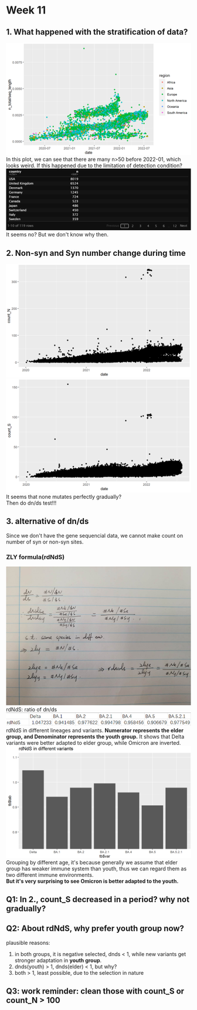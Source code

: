 # Week 11

## 1. What happened with the stratification of data?
![stratification](https://github.com/KirakiraZLY/Variants-and-mutation-rate-in-SARS-Cov2/blob/main/Img/Week10/Data_by_region.png?raw=true)   
In this plot, we can see that there are many n>50 before 2022-01, which looks weird. If this happened due to the limitation of detection condition?   
![countrylist](https://github.com/KirakiraZLY/Variants-and-mutation-rate-in-SARS-Cov2/blob/main/Img/Week10/Stratification_country.png?raw=true)   
It seems no? But we don't know why then.   

## 2. Non-syn and Syn number change during time
![non-syn](https://github.com/KirakiraZLY/Variants-and-mutation-rate-in-SARS-Cov2/blob/main/Img/Week10/Num_of_Nonsyn_with_date.png?raw=true)   
![syn](https://github.com/KirakiraZLY/Variants-and-mutation-rate-in-SARS-Cov2/blob/main/Img/Week10/Num_of_Syn_with_date.png?raw=true)   
It seems that none mutates perfectly gradually?   
Then do dn/ds test!!!   

## 3. alternative of dn/ds
Since we don't have the gene sequencial data, we cannot make count on number of syn or non-syn sites.   

### ZLY formula(rdNdS)
![zly_formula](https://github.com/KirakiraZLY/Variants-and-mutation-rate-in-SARS-Cov2/blob/main/Img/Week11/ZLY_formula.jpg?raw=true,style="transform:rotate(90deg);)
rdNdS: ratio of dn/ds   
![rdNdS](https://github.com/KirakiraZLY/Variants-and-mutation-rate-in-SARS-Cov2/blob/main/Img/Week10/rdNdS.png?raw=true)   
rdNdS in different lineages and variants. **Numerator represents the elder group, and Denominator represents the youth group.** It shows that Delta variants were better adapted to elder group, while Omicron are inverted.   
![rdNdS_in_diff_var](https://github.com/KirakiraZLY/Variants-and-mutation-rate-in-SARS-Cov2/blob/main/Img/Week10/rdNdS_in_diff_var.png?raw=true)   
Grouping by different age, it's because generally we assume that elder group has weaker immune system than youth, thus we can regard them as two different immune environments.   
**But it's very surprising to see Omicron is better adapted to the youth.**

## Q1: In 2., count_S decreased in a period? why not gradually?   
## Q2: About rdNdS, why prefer youth group now?   
plausible reasons:   
1. in both groups, it is negative selected, dnds < 1, while new variants get stronger adaptation in **youth group**.
2. dnds(youth) > 1, dnds(elder) < 1, but why?
3. both > 1, least possible, due to the selection in nature

## Q3: work reminder: clean those with count_S or count_N > 100